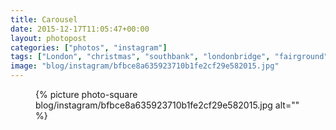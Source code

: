 ```yaml
---
title: Carousel
date: 2015-12-17T11:05:47+00:00
layout: photopost
categories: ["photos", "instagram"]
tags: ["London", "christmas", "southbank", "londonbridge", "fairground", "ride", "tatemodern"]
image: "blog/instagram/bfbce8a635923710b1fe2cf29e582015.jpg"
---
```


<figure class="photo photo--square">
  {% picture photo-square blog/instagram/bfbce8a635923710b1fe2cf29e582015.jpg alt="" %}
</figure>


